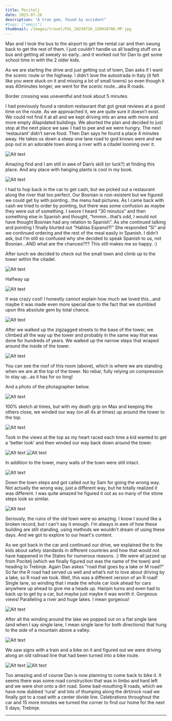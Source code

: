 ```yaml
---
title: Pocitelj
date: 2023-07-26
description: "A true gem, found by accident"
#tags: ["emoji"]
thumbnail: /images/travel/PXL_20230726_150910786.MP.jpg
---
```


Max and I took the bus to the airport to get the rental car and then swung back to get the rest of them. I just couldn’t handle us all loading stuff on a bus and getting all sweaty so early…and it worked out for Dan to get some school time in with the 2 older kids.

As we are starting the drive and just getting out of town, Dan asks if I want the scenic route or the highway. I didn’t love the autostrada in Italy (it felt like you were stuck on it and missing a lot of small towns) so even though it was 40minutes longer, we went for the scenic route…aka R roads.

Border crossing was uneventful and took about 5 minutes.

I had previously found a random restaurant that got great reviews at a good time on the route. As we approached it, we are quite sure it doesn’t exist. We could not find it at all and we kept driving into an area with more and more empty dilapidated buildings. We aborted the plan and decided to just stop at the next place we saw. I had to pee and we were hungry. The next ‘restaurant’ didn’t serve food. Then Dan says he found a place 4 minutes away. He takes us down a steep one lane road to god knows were and we pop out in an adorable town along a river with a citadel looming over it. 

![Alt text](/images/travel/PXL_20230726_144735300.jpg)

Amazing find and I am still in awe of Dan’s skill (or luck?) at finding this place. And any place with hanging plants is cool in my book.

![Alt text](/images/travel/PXL_20230726_144100024.jpg)

I had to hop back in the car to get cash, but we picked out a restaurant along the river that too perfect. Our Bosnian is non-existent but we figured we could get by with pointing…the menu had pictures. As I came back with cash we tried to order by pointing, but there was some confusion as maybe they were out of something. I swore I heard “30 minutos” and then something else in Spanish and thought, “hmmm…that’s odd, I would not have thought Bosnian had any relation to Spanish”. As she continued talking and pointing I finally blurted out “Hablas Espanol?!” She responded “Si” and we continued ordering and the rest of the meal easily in Spanish. I didn’t ask, but I’m still so confused why she decided to speak Spanish to us, not Bosnian…AND what are the chances!?!? This still makes me so happy. :)

After lunch we decided to check out the small town and climb up to the tower within the citadel. 

![Alt text](/images/travel/PXL_20230726_150029017.jpg)

Halfway up

![Alt text](/images/travel/PXL_20230726_150740704.jpg)

It was crazy cool! I honestly cannot explain how much we loved this…and maybe it was made even more special due to the fact that we stumbled upon this absolute gem by total chance. 

![Alt text](/images/travel/PXL_20230726_150546555.jpg)

After we walked up the zigzagged streets to the base of the tower, we climbed all the way up the tower and probably in the same way that was done for hundreds of years. We walked up the narrow steps that wraped around the inside of the tower. 

![Alt text](/images/travel/PXL_20230726_151352366.jpg)

You can see the roof of this room (above), which is where we are standing when we are at the top of the tower. No rebar, fully relying on compression to stay up...as it has for so long!

And a photo of the photagrapher below.

![Alt text](/images/travel/PXL_20230726_151418828.jpg)

100% sketch at times, but with my death grip on Max and keeping the others close, we winded our way (on all 4s at times) up around the tower to the top. 

![Alt text](/images/travel/PXL_20230726_151618610.jpg)

Took in the views at the top as my heart raced each time a kid wanted to get a 'better look' and then winded our way back down around the tower.

![Alt text](/images/travel/PXL_20230726_151658034.MP.jpg)
![Alt text](/images/travel/PXL_20230726_151937324.jpg)

In addition to the tower, many walls of the town were still intact.

![Alt text](/images/travel/PXL_20230726_151035651.jpg)

Down the town steps and got called out by Sam for going the wrong way. Not actually the wrong way, just a different way, but he totally realized it was different. I was quite amazed he figured it out as so many of the stone steps look so similar.

![Alt text](/images/travel/PXL_20230726_151016638.jpg)

Seriously, the ruins of the old town were so amazing. I know I sound like a broken record, but I can't say it enough. I'm always in awe of how these building are still standing, using methods we wouldn't dream of using these days. And we got to explore to our heart's content.

As we got back in the car and continued our drive, we explained the to the kids about safely standards in different countries and how that would not have happened in the States for numerous reasons. :)  We were all jazzed up from Pocitelj (which we finally figured out was the name of the town) and heading to Trebinje. Again Dan askes "road that goes by a lake or M road?" So far the R road had served us well and what’s not to love about driving by a lake, so R road we took. Well, this was a different version of an R road! Single lane, so winding that I made the whole car look ahead for cars anywhere up ahead to give me a heads up. Hairpin turns and even had to back up to get by a car, but maybe just maybe it was worth it. Gorgeous views! Paralleling a river and huge lakes. I mean gorgeous! 

![Alt text](/images/travel/PXL_20230726_163638541.jpg)

After all the winding around the lake we popped out on a flat single lane (and when I say single lane, I mean single lane for both directions) that hung to the side of a mountain above a valley. 

![Alt text](/images/travel/PXL_20230726_163057924.MP.jpg)

We saw signs with a train and a bike on it and figured out we were driving along an old railroad line that had been turned into a bike route.

![Alt text](/images/travel/PXL_20230726_164800742.jpg)
![Alt text](/images/travel/PXL_20230726_171916538.jpg)

Too amazing and of course Dan is now planning to come back to bike it. It seems there was some road construction that was in limbo and hard left and we were shot onto a dirt road. Some bad-mouthing R roads, which we have now dubbed ‘rural’ and lots of thumping along the dirt/rock road we finally got to a road with a center divide line. Celebrations throughout the car and 15 more minutes we turned the corner to find our home for the next 5 days; Trebinje.



---